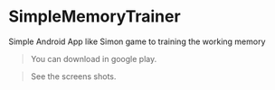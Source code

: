 # SimpleMemoryTrainer
Simple Android App like Simon game to training the working memory

> You can download in google play.

> See the screens shots.

